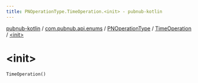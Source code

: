 ```yaml
---
title: PNOperationType.TimeOperation.<init> - pubnub-kotlin
---
```


[pubnub-kotlin](../../../index.html) / [com.pubnub.api.enums](../../index.html) / [PNOperationType](../index.html) / [TimeOperation](index.html) / [&lt;init&gt;](./-init-.html)

# &lt;init&gt;

`TimeOperation()`